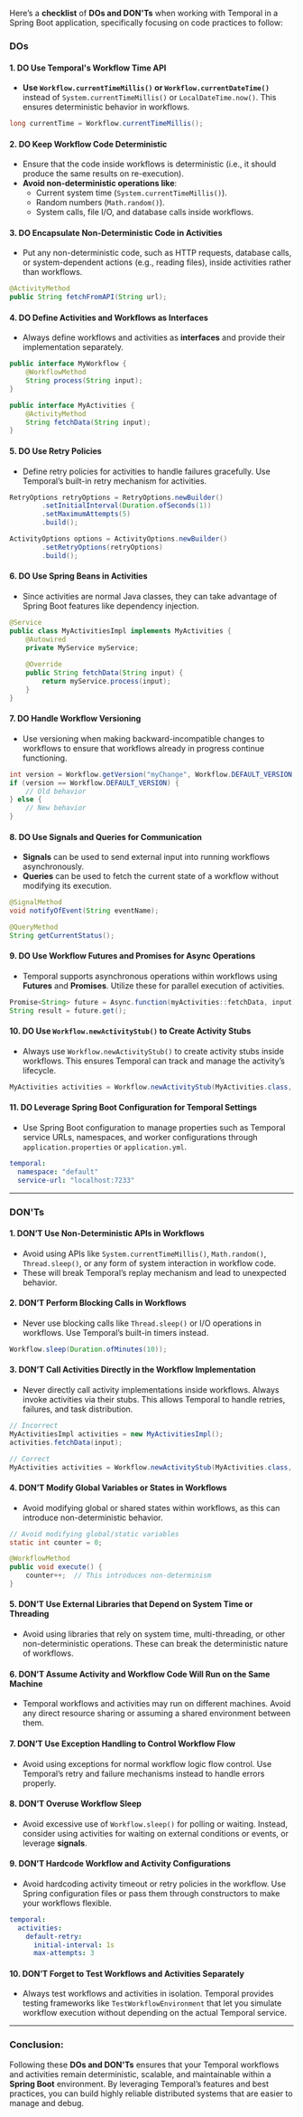 Here’s a **checklist** of **DOs and DON'Ts** when working with Temporal in a Spring Boot application, specifically focusing on code practices to follow:

### **DOs**

#### 1. **DO Use Temporal's Workflow Time API**
   - **Use `Workflow.currentTimeMillis()` or `Workflow.currentDateTime()`** instead of `System.currentTimeMillis()` or `LocalDateTime.now()`. This ensures deterministic behavior in workflows.
   
   ```java
   long currentTime = Workflow.currentTimeMillis();
   ```

#### 2. **DO Keep Workflow Code Deterministic**
   - Ensure that the code inside workflows is deterministic (i.e., it should produce the same results on re-execution).
   - **Avoid non-deterministic operations like**:
     - Current system time (`System.currentTimeMillis()`).
     - Random numbers (`Math.random()`).
     - System calls, file I/O, and database calls inside workflows.

#### 3. **DO Encapsulate Non-Deterministic Code in Activities**
   - Put any non-deterministic code, such as HTTP requests, database calls, or system-dependent actions (e.g., reading files), inside activities rather than workflows.

   ```java
   @ActivityMethod
   public String fetchFromAPI(String url);
   ```

#### 4. **DO Define Activities and Workflows as Interfaces**
   - Always define workflows and activities as **interfaces** and provide their implementation separately.

   ```java
   public interface MyWorkflow {
       @WorkflowMethod
       String process(String input);
   }

   public interface MyActivities {
       @ActivityMethod
       String fetchData(String input);
   }
   ```

#### 5. **DO Use Retry Policies**
   - Define retry policies for activities to handle failures gracefully. Use Temporal’s built-in retry mechanism for activities.

   ```java
   RetryOptions retryOptions = RetryOptions.newBuilder()
           .setInitialInterval(Duration.ofSeconds(1))
           .setMaximumAttempts(5)
           .build();
   
   ActivityOptions options = ActivityOptions.newBuilder()
           .setRetryOptions(retryOptions)
           .build();
   ```

#### 6. **DO Use Spring Beans in Activities**
   - Since activities are normal Java classes, they can take advantage of Spring Boot features like dependency injection.
   
   ```java
   @Service
   public class MyActivitiesImpl implements MyActivities {
       @Autowired
       private MyService myService;
       
       @Override
       public String fetchData(String input) {
           return myService.process(input);
       }
   }
   ```

#### 7. **DO Handle Workflow Versioning**
   - Use versioning when making backward-incompatible changes to workflows to ensure that workflows already in progress continue functioning.

   ```java
   int version = Workflow.getVersion("myChange", Workflow.DEFAULT_VERSION, 2);
   if (version == Workflow.DEFAULT_VERSION) {
       // Old behavior
   } else {
       // New behavior
   }
   ```

#### 8. **DO Use Signals and Queries for Communication**
   - **Signals** can be used to send external input into running workflows asynchronously.
   - **Queries** can be used to fetch the current state of a workflow without modifying its execution.

   ```java
   @SignalMethod
   void notifyOfEvent(String eventName);
   
   @QueryMethod
   String getCurrentStatus();
   ```

#### 9. **DO Use Workflow Futures and Promises for Async Operations**
   - Temporal supports asynchronous operations within workflows using **Futures** and **Promises**. Utilize these for parallel execution of activities.

   ```java
   Promise<String> future = Async.function(myActivities::fetchData, input);
   String result = future.get();
   ```

#### 10. **DO Use `Workflow.newActivityStub()` to Create Activity Stubs**
   - Always use `Workflow.newActivityStub()` to create activity stubs inside workflows. This ensures Temporal can track and manage the activity’s lifecycle.

   ```java
   MyActivities activities = Workflow.newActivityStub(MyActivities.class, options);
   ```

#### 11. **DO Leverage Spring Boot Configuration for Temporal Settings**
   - Use Spring Boot configuration to manage properties such as Temporal service URLs, namespaces, and worker configurations through `application.properties` or `application.yml`.

   ```yaml
   temporal:
     namespace: "default"
     service-url: "localhost:7233"
   ```

---

### **DON'Ts**

#### 1. **DON’T Use Non-Deterministic APIs in Workflows**
   - Avoid using APIs like `System.currentTimeMillis()`, `Math.random()`, `Thread.sleep()`, or any form of system interaction in workflow code.
   - These will break Temporal’s replay mechanism and lead to unexpected behavior.

#### 2. **DON’T Perform Blocking Calls in Workflows**
   - Never use blocking calls like `Thread.sleep()` or I/O operations in workflows. Use Temporal’s built-in timers instead.

   ```java
   Workflow.sleep(Duration.ofMinutes(10));
   ```

#### 3. **DON’T Call Activities Directly in the Workflow Implementation**
   - Never directly call activity implementations inside workflows. Always invoke activities via their stubs. This allows Temporal to handle retries, failures, and task distribution.

   ```java
   // Incorrect
   MyActivitiesImpl activities = new MyActivitiesImpl();
   activities.fetchData(input);
   
   // Correct
   MyActivities activities = Workflow.newActivityStub(MyActivities.class, options);
   ```

#### 4. **DON’T Modify Global Variables or States in Workflows**
   - Avoid modifying global or shared states within workflows, as this can introduce non-deterministic behavior.
   
   ```java
   // Avoid modifying global/static variables
   static int counter = 0; 
   
   @WorkflowMethod
   public void execute() {
       counter++;  // This introduces non-determinism
   }
   ```

#### 5. **DON’T Use External Libraries that Depend on System Time or Threading**
   - Avoid using libraries that rely on system time, multi-threading, or other non-deterministic operations. These can break the deterministic nature of workflows.

#### 6. **DON’T Assume Activity and Workflow Code Will Run on the Same Machine**
   - Temporal workflows and activities may run on different machines. Avoid any direct resource sharing or assuming a shared environment between them.

#### 7. **DON’T Use Exception Handling to Control Workflow Flow**
   - Avoid using exceptions for normal workflow logic flow control. Use Temporal’s retry and failure mechanisms instead to handle errors properly.

#### 8. **DON’T Overuse Workflow Sleep**
   - Avoid excessive use of `Workflow.sleep()` for polling or waiting. Instead, consider using activities for waiting on external conditions or events, or leverage **signals**.

#### 9. **DON’T Hardcode Workflow and Activity Configurations**
   - Avoid hardcoding activity timeout or retry policies in the workflow. Use Spring configuration files or pass them through constructors to make your workflows flexible.

   ```yaml
   temporal:
     activities:
       default-retry:
         initial-interval: 1s
         max-attempts: 3
   ```

#### 10. **DON’T Forget to Test Workflows and Activities Separately**
   - Always test workflows and activities in isolation. Temporal provides testing frameworks like `TestWorkflowEnvironment` that let you simulate workflow execution without depending on the actual Temporal service.

---

### **Conclusion:**
Following these **DOs and DON'Ts** ensures that your Temporal workflows and activities remain deterministic, scalable, and maintainable within a **Spring Boot** environment. By leveraging Temporal’s features and best practices, you can build highly reliable distributed systems that are easier to manage and debug.